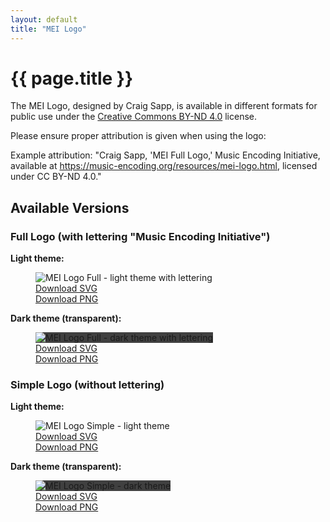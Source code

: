```yaml
---
layout: default
title: "MEI Logo"
---
```


<h1>{{ page.title }}</h1>

<div class="logo-credits">
  <p>The MEI Logo, designed by Craig Sapp, is available in different formats for public use under the <a href="https://creativecommons.org/licenses/by-nd/4.0/" target="_blank" rel="license noopener noreferrer" style="display:inline-block;">Creative Commons BY-ND 4.0<img class="cc-logo" src="https://mirrors.creativecommons.org/presskit/icons/cc.svg" alt=""><img class="cc-logo" src="https://mirrors.creativecommons.org/presskit/icons/by.svg" alt=""><img class="cc-logo" src="https://mirrors.creativecommons.org/presskit/icons/nd.svg" alt=""></a> license.</p>
  <p>Please ensure proper attribution is given when using the logo:</p>
  <p>Example attribution: "Craig Sapp, 'MEI Full Logo,' Music Encoding Initiative, available at <a href="https://music-encoding.org/resources/mei-logo.html">https://music-encoding.org/resources/mei-logo.html</a>, licensed under CC BY-ND 4.0."</p>
</div>

<h2>Available Versions</h2>

<div class="logo-section">
  <h3>Full Logo (with lettering "Music Encoding Initiative")</h3>
  <div class="logo-row">
    <div class="logo-item">
      <p><strong>Light theme:</strong></p>
      <figure>
          <img src="{{ site.baseurl }}/pix/logos/mei-logo-full-light.svg" alt="MEI Logo Full - light theme with lettering"><br />
          <a href="{{ site.baseurl }}/pix/logos/mei-logo-full-light.svg" download>Download SVG</a><br />
          <a href="{{ site.baseurl }}/pix/logos/mei-logo-full-light.png" download>Download PNG</a>
      </figure>
    </div>
    <div class="logo-item">
      <p><strong>Dark theme (transparent):</strong></p>
      <figure>
          <img src="{{ site.baseurl }}/pix/logos/mei-logo-full-dark.svg" alt="MEI Logo Full - dark theme with lettering" style="background-color:rgb(63.75, 63.75, 63.75);"><br />
          <a href="{{ site.baseurl }}/pix/logos/mei-logo-full-dark.svg" download>Download SVG</a><br />
          <a href="{{ site.baseurl }}/pix/logos/mei-logo-full-dark.png" download>Download PNG</a>
      </figure>
    </div>
  </div>
</div>

<div class="logo-section">
  <h3>Simple Logo (without lettering)</h3>
  <div class="logo-row">
    <div class="logo-item">
      <p><strong>Light theme:</strong></p>
      <figure>
          <img src="{{ site.baseurl }}/pix/logos/mei-logo-simple-light.svg" alt="MEI Logo Simple - light theme"><br />
          <a href="{{ site.baseurl }}/pix/logos/mei-logo-simple-light.svg" download>Download SVG</a><br />
          <a href="{{ site.baseurl }}/pix/logos/mei-logo-simple-light.png" download>Download PNG</a>
      </figure>
    </div>
    <div class="logo-item">
      <p><strong>Dark theme (transparent):</strong></p>
      <figure>
          <img src="{{ site.baseurl }}/pix/logos/mei-logo-simple-dark.svg" alt="MEI Logo Simple - dark theme" style="background-color:rgb(63.75, 63.75, 63.75);"><br />
          <a href="{{ site.baseurl }}/pix/logos/mei-logo-simple-dark.svg" download>Download SVG</a><br />
          <a href="{{ site.baseurl }}/pix/logos/mei-logo-simple-dark.png" download>Download PNG</a>
      </figure>
    </div>
  </div>
</div>
